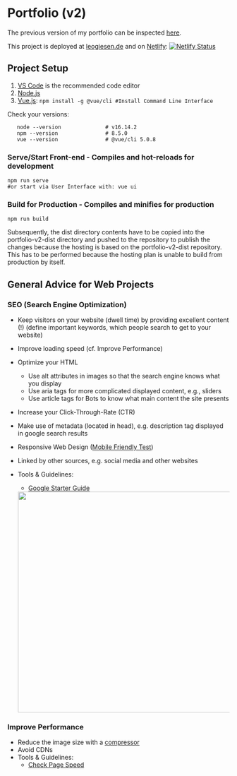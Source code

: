 # Portfolio (v2)

The previous version of my portfolio can be inspected [here](https://github.com/lgiesen/portfolio-v1).

This project is deployed at [leogiesen.de](https://leogiesen.de) and on [Netlify](https://giesen.netlify.app/): [![Netlify Status](https://api.netlify.com/api/v1/badges/56383890-7eca-4786-9aad-0d4d3cfcc507/deploy-status)](https://app.netlify.com/sites/giesen/deploys)

## Project Setup

1. [VS Code](https://code.visualstudio.com "VS Code") is the recommended code editor
2. [Node.js](https://nodejs.org/en/download/ "Node 14.15.1")
3. [Vue.js](https://v3.vuejs.org/guide/installation.html#cli): `npm install -g @vue/cli #Install Command Line Interface`

Check your versions:

```
   node --version              # v16.14.2
   npm --version               # 8.5.0
   vue --version               # @vue/cli 5.0.8
```

### Serve/Start Front-end - Compiles and hot-reloads for development

```
npm run serve
#or start via User Interface with: vue ui
```

### Build for Production - Compiles and minifies for production

```
npm run build
```

Subsequently, the dist directory contents have to be copied into the portfolio-v2-dist directory and pushed to the repository to publish the changes because the hosting is based on the portfolio-v2-dist repository. This has to be performed because the hosting plan is unable to build from production by itself.

## General Advice for Web Projects

### SEO (Search Engine Optimization)

- Keep visitors on your website (dwell time) by providing excellent content (!) (define important keywords, which people search to get to your website)
- Improve loading speed (cf. Improve Performance)
- Optimize your HTML
  - Use alt attributes in images so that the search engine knows what you display
  - Use aria tags for more complicated displayed content, e.g., sliders
  - Use article tags for Bots to know what main content the site presents
- Increase your Click-Through-Rate (CTR)
- Make use of metadata (located in head), e.g. description tag displayed in google search results
- Responsive Web Design ([Mobile Friendly Test](https://search.google.com/test/mobile-friendly))
- Linked by other sources, e.g. social media and other websites
- Tools & Guidelines:

  - [Google Starter Guide](https://developers.google.com/search/docs/beginner/seo-starter-guide)

   <img src="https://moz.imgix.net/learn/guides/Mozlows-01-outline.svg?auto=format&ch=Width&fit=max&q=50&s=e088165a17e355b8186964266ef71ca5" width="500px">

### Improve Performance

- Reduce the image size with a [compressor](http://jpeg-optimizer.com/)
- Avoid CDNs
- Tools & Guidelines:
  - [Check Page Speed](https://developers.google.com/speed/pagespeed/insights/)
